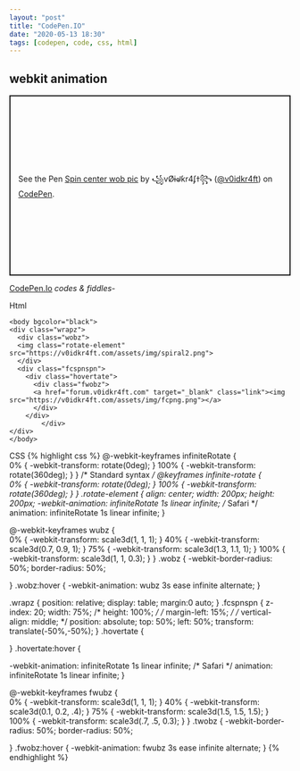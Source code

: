 ```yaml
---
layout: "post"
title: "CodePen.IO"
date: "2020-05-13 18:30"
tags: [codepen, code, css, html]
---
```


## webkit animation ##

<p class="codepen" data-height="323" data-theme-id="dark" data-default-tab="result" data-user="v0idkr4ft" data-slug-hash="QWwaJRq" style="height: 323px; box-sizing: border-box; display: flex; align-items: center; justify-content: center; border: 2px solid; margin: 1em 0; padding: 1em;" data-pen-title="Spin center wob pic">
  <span>See the Pen <a href="https://codepen.io/v0idkr4ft/pen/QWwaJRq">
  Spin center wob pic</a> by ꧁ⅴØɨᖙƙr4ʄߙ꧂ (<a href="https://codepen.io/v0idkr4ft">@v0idkr4ft</a>)
  on <a href="https://codepen.io">CodePen</a>.</span>
</p>
<script async src="https://static.codepen.io/assets/embed/ei.js"></script>

[CodePen.Io][e60a62ec] *codes & fiddles*-


Html
```
<body bgcolor="black">
<div class="wrapz">
  <div class="wobz">
  <img class="rotate-element" src="https://v0idkr4ft.com/assets/img/spiral2.png">
  </div>
  <div class="fcspnspn">
    <div class="hovertate">
      <div class="fwobz">
      <a href="forum.v0idkr4ft.com" target="_blank" class="link"><img src="https://v0idkr4ft.com/assets/img/fcpng.png"></a>
      </div>
    </div>
        </div>
</div>
</body>
```

CSS
{% highlight css %}
@-webkit-keyframes infiniteRotate {    
     0% { -webkit-transform: rotate(0deg); }
     100% { -webkit-transform: rotate(360deg); }
}
/* Standard syntax */
@keyframes infinite-rotate {  
     0% { -webkit-transform: rotate(0deg); }
     100% { -webkit-transform: rotate(360deg); }
}
.rotate-element {
align: center;
width: 200px;
height: 200px;
-webkit-animation: infiniteRotate 1s linear infinite; /* Safari */
animation: infiniteRotate 1s linear infinite;
}

@-webkit-keyframes wubz {    
      0% { -webkit-transform:
scale3d(1, 1, 1); }
     40% { -webkit-transform: scale3d(0.7, 0.9, 1); }
     75% { -webkit-transform: scale3d(1.3, 1.1, 1); }
     100% { -webkit-transform: scale3d(1, 1, 0.3); }
}
.wobz {
-webkit-border-radius: 50%;
      border-radius: 50%;

}
.wobz:hover {
-webkit-animation: wubz 3s ease infinite alternate;
}

.wrapz {
position: relative;
display: table;
margin:0 auto;
}
.fcspnspn {
z-index: 20;
width: 75%;
/* height: 100%; */
/* margin-left: 15%; */
/* vertical-align: middle; */
position: absolute;
top: 50%;
left: 50%;
transform: translate(-50%,-50%);
}
.hovertate {

}
.hovertate:hover {

-webkit-animation: infiniteRotate 1s linear infinite; /* Safari */
animation: infiniteRotate 1s linear infinite;
}

@-webkit-keyframes fwubz {    
      0% { -webkit-transform:
scale3d(1, 1, 1); }
     40% { -webkit-transform: scale3d(0.1, 0.2, .4); }
     75% { -webkit-transform: scale3d(1.5, 1.5, 1.5); }
     100% { -webkit-transform: scale3d(.7, .5, 0.3); }
}
.twobz {
-webkit-border-radius: 50%;
      border-radius: 50%;

}
.fwobz:hover {
-webkit-animation: fwubz 3s ease infinite alternate;
}
{% endhighlight %}

  [e60a62ec]: https://codepen.io/v0idkr4ft "Codes & Fiddles / animation snippets."
